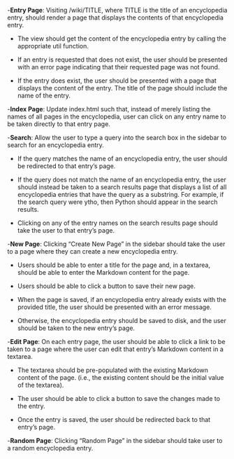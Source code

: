 -**Entry Page**: Visiting /wiki/TITLE, where TITLE is the title of an encyclopedia entry, should render a page that displays the contents of that encyclopedia entry.

* The view should get the content of the encyclopedia entry by calling the appropriate util function.

* If an entry is requested that does not exist, the user should be presented with an error page indicating that their requested page was not found.

* If the entry does exist, the user should be presented with a page that displays the content of the entry. The title of the page should include the name of the entry.

-**Index Page**: Update index.html such that, instead of merely listing the names of all pages in the encyclopedia, user can click on any entry name to be taken directly to that entry page.

-**Search**: Allow the user to type a query into the search box in the sidebar to search for an encyclopedia entry.

* If the query matches the name of an encyclopedia entry, the user should be redirected to that entry’s page.

* If the query does not match the name of an encyclopedia entry, the user should instead be taken to a search results page that displays a list of all encyclopedia entries that have the query as a substring. For example, if the search query were ytho, then Python should appear in the search results.

* Clicking on any of the entry names on the search results page should take the user to that entry’s page.

-**New Page**: Clicking “Create New Page” in the sidebar should take the user to a page where they can create a new encyclopedia entry.

* Users should be able to enter a title for the page and, in a textarea, should be able to enter the Markdown content for the page.

* Users should be able to click a button to save their new page.

* When the page is saved, if an encyclopedia entry already exists with the provided title, the user should be presented with an error message.

* Otherwise, the encyclopedia entry should be saved to disk, and the user should be taken to the new entry’s page.

-**Edit Page**: On each entry page, the user should be able to click a link to be taken to a page where the user can edit that entry’s Markdown content in a textarea.

* The textarea should be pre-populated with the existing Markdown content of the page. (i.e., the existing content should be the initial value of the textarea).

* The user should be able to click a button to save the changes made to the entry.

* Once the entry is saved, the user should be redirected back to that entry’s page.

-**Random Page**: Clicking “Random Page” in the sidebar should take user to a random encyclopedia entry.
